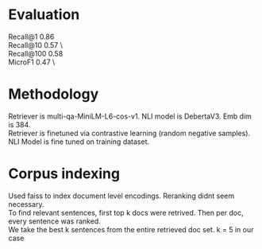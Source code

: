 # Evaluation
Recall@1 0.86 \
Recall@10 0.57 \    
Recall@100 0.58 \
MicroF1 0.47 \

# Methodology
Retriever is multi-qa-MiniLM-L6-cos-v1. NLI model is DebertaV3. 
Emb dim is 384. \
Retriever is finetuned via contrastive learning (random negative samples). NLI Model is fine tuned on training dataset. 

# Corpus indexing
Used faiss to index document level encodings. Reranking didnt seem necessary. \
To find relevant sentences, first top k docs were retrived. Then per doc, every sentence was ranked.\
 We take the best k sentences from the entire retrieved doc set. k = 5 in our case
